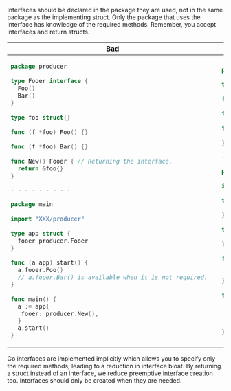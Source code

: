 Interfaces should be declared in the package they are used, not in the same package as the implementing struct. Only the package that uses the interface has knowledge of the required methods. Remember, you accept interfaces and return structs.

<table>
<thead><tr><th>Bad</th><th>Good</th></tr></thead>
<tbody>
<tr><td>

```go
package producer  
  
type Fooer interface {  
  Foo()  
  Bar()  
}  
  
type foo struct{}  
  
func (f *foo) Foo() {}  
  
func (f *foo) Bar() {}  
  
func New() Fooer { // Returning the interface.  
  return &foo{}  
}

- - - - - - - - -

package main  
  
import "XXX/producer"  
  
type app struct {  
  fooer producer.Fooer  
}  
  
func (a app) start() {  
  a.fooer.Foo()  
  // a.fooer.Bar() is available when it is not required.  
}  
  
func main() {  
  a := app{  
   fooer: producer.New(),  
  }  
  a.start()  
}
```

</td><td>

```go
package producer  
  
type foo struct{}  
  
func (f *foo) Foo() {}  
  
func (f *foo) Bar() {}  
  
func New() *foo {  
  return &foo{}  
}

- - - - - - - - -

package main  
  
import "XXX/producer"  
  
type fooer interface {  
  Foo() 
}  
  
type app struct {  
  fooer fooer  
}  
  
func (a app) start() {  
  a.fooer.Foo() 
  // We do not have access to Bar()
}  
  
func main() {  
  a := app{  
   fooer: producer.New(),  
  }  
  a.start()  
}
```
</td>
</tr>
</tbody>
</table>

Go interfaces are implemented implicitly which allows you to specify only the required methods, leading to a reduction in interface bloat. By returning a struct instead of an interface, we reduce preemptive interface creation too. Interfaces should only be created when they are needed.
